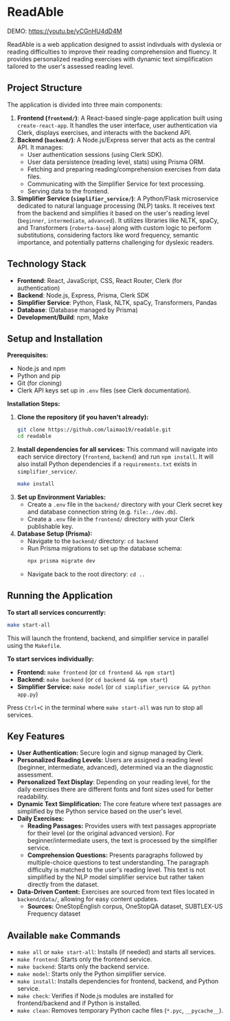 # ReadAble

DEMO: https://youtu.be/yCGnHU4dD4M

ReadAble is a web application designed to assist indivduals with dyslexia or reading difficulties to improve their reading comprehension and fluency. It provides personalized reading exercises with dynamic text simplification tailored to the user's assessed reading level.

## Project Structure

The application is divided into three main components:

1.  **Frontend (`frontend/`)**: A React-based single-page application built using `create-react-app`. It handles the user interface, user authentication via Clerk, displays exercises, and interacts with the backend API.
2.  **Backend (`backend/`)**: A Node.js/Express server that acts as the central API. It manages:
    *   User authentication sessions (using Clerk SDK).
    *   User data persistence (reading level, stats) using Prisma ORM.
    *   Fetching and preparing reading/comprehension exercises from data files.
    *   Communicating with the Simplifier Service for text processing.
    *   Serving data to the frontend.
3.  **Simplifier Service (`simplifier_service/`)**: A Python/Flask microservice dedicated to natural language processing (NLP) tasks. It receives text from the backend and simplifies it based on the user's reading level (`beginner`, `intermediate`, `advanced`). It utilizes libraries like NLTK, spaCy, and Transformers (`roberta-base`) along with custom logic to perform substitutions, considering factors like word frequency, semantic importance, and potentially patterns challenging for dyslexic readers.

## Technology Stack

*   **Frontend**: React, JavaScript, CSS, React Router, Clerk (for authentication)
*   **Backend**: Node.js, Express, Prisma, Clerk SDK
*   **Simplifier Service**: Python, Flask, NLTK, spaCy, Transformers, Pandas
*   **Database**: (Database managed by Prisma)
*   **Development/Build**: npm, Make

## Setup and Installation

**Prerequisites:**

*   Node.js and npm
*   Python and pip
*   Git (for cloning)
*   Clerk API keys set up in `.env` files (see Clerk documentation).

**Installation Steps:**

1.  **Clone the repository (if you haven't already):**
    ```bash
    git clone https://github.com/laimao19/readable.git
    cd readable
    ```
2.  **Install dependencies for all services:**
    This command will navigate into each service directory (`frontend`, `backend`) and run `npm install`. It will also install Python dependencies if a `requirements.txt` exists in `simplifier_service/`.
    ```bash
    make install
    ```
3.  **Set up Environment Variables:**
    *   Create a `.env` file in the `backend/` directory with your Clerk secret key and database connection string (e.g. `file:./dev.db`).
    *   Create a `.env` file in the `frontend/` directory with your Clerk publishable key.
4.  **Database Setup (Prisma):**
    *   Navigate to the `backend/` directory: `cd backend`
    *   Run Prisma migrations to set up the database schema:
        ```bash
        npx prisma migrate dev
        ```
    *   Navigate back to the root directory: `cd ..`

## Running the Application

**To start all services concurrently:**

```bash
make start-all
```

This will launch the frontend, backend, and simplifier service in parallel using the `Makefile`.

**To start services individually:**

*   **Frontend:** `make frontend` (or `cd frontend && npm start`) 
*   **Backend:** `make backend` (or `cd backend && npm start`) 
*   **Simplifier Service:** `make model` (or `cd simplifier_service && python app.py`) 

Press `Ctrl+C` in the terminal where `make start-all` was run to stop all services.

## Key Features

*   **User Authentication:** Secure login and signup managed by Clerk.
*   **Personalized Reading Levels:** Users are assigned a reading level (beginner, intermediate, advanced), determined via an the diagnostic assessment.
* **Personalized Text Display**: Depending on your reading level, for the daily exercises there are different fonts and font sizes used for better readability.
*   **Dynamic Text Simplification:** The core feature where text passages are simplified by the Python service based on the user's level.
*   **Daily Exercises:**
    *   **Reading Passages:** Provides users with text passages appropriate for their level (or the original advanced version). For beginner/intermediate users, the text is processed by the simplifier service.
    *   **Comprehension Questions:** Presents paragraphs followed by multiple-choice questions to test understanding. The paragraph difficulty is matched to the user's reading level. This text is not simplified by the NLP model simplifier service but rather taken directly from the dataset.
*   **Data-Driven Content:** Exercises are sourced from text files located in `backend/data/`, allowing for easy content updates.
    * **Sources:** OneStopEnglish corpus, OneStopQA dataset, SUBTLEX-US Frequency dataset

## Available `make` Commands

*   `make all` or `make start-all`: Installs (if needed) and starts all services.
*   `make frontend`: Starts only the frontend service.
*   `make backend`: Starts only the backend service.
*   `make model`: Starts only the Python simplifier service.
*   `make install`: Installs dependencies for frontend, backend, and Python service.
*   `make check`: Verifies if Node.js modules are installed for frontend/backend and if Python is installed.
*   `make clean`: Removes temporary Python cache files (`*.pyc`, `__pycache__`).
